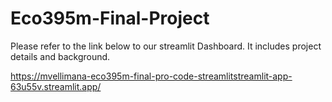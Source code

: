 # Eco395m-Final-Project

Please refer to the link below to our streamlit Dashboard. It includes project details and background.

https://mvellimana-eco395m-final-pro-code-streamlitstreamlit-app-63u55v.streamlit.app/

